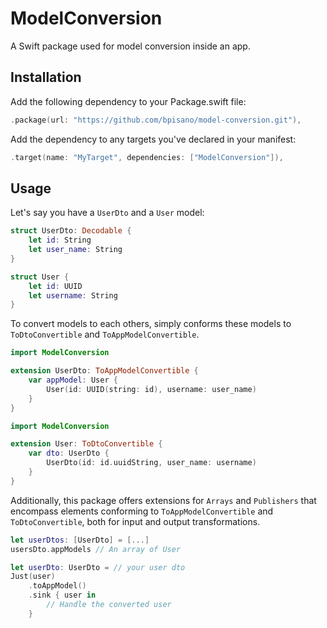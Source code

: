 # ModelConversion

A Swift package used for model conversion inside an app.

## Installation

Add the following dependency to your Package.swift file:

```swift
.package(url: "https://github.com/bpisano/model-conversion.git"),
```

Add the dependency to any targets you've declared in your manifest:

```swift
.target(name: "MyTarget", dependencies: ["ModelConversion"]),
```

## Usage

Let's say you have a `UserDto` and a `User` model:

```swift
struct UserDto: Decodable {
    let id: String
    let user_name: String
}
```

```swift
struct User {
    let id: UUID
    let username: String
}
```

To convert models to each others, simply conforms these models to `ToDtoConvertible` and `ToAppModelConvertible`.

```swift
import ModelConversion

extension UserDto: ToAppModelConvertible {
    var appModel: User {
        User(id: UUID(string: id), username: user_name)
    }
}
```

```swift
import ModelConversion

extension User: ToDtoConvertible {
    var dto: UserDto {
        UserDto(id: id.uuidString, user_name: username)
    }
}
```

Additionally, this package offers extensions for `Arrays` and `Publishers` that encompass elements conforming to `ToAppModelConvertible` and `ToDtoConvertible`, both for input and output transformations.

```swift
let userDtos: [UserDto] = [...]
usersDto.appModels // An array of User
```

```swift
let userDto: UserDto = // your user dto
Just(user)
    .toAppModel()
    .sink { user in
        // Handle the converted user
    }
```
